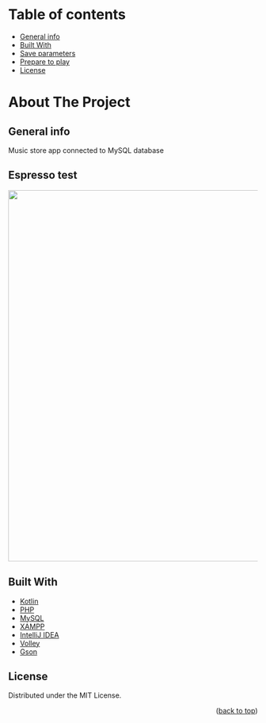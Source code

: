# Table of contents
* [General info](#general-info)
* [Built With](#built-with)
* [Save parameters](#save-parameters)
* [Prepare to play](#prepare-to-play)
* [License](#license)

# About The Project

## General info
Music store app connected to MySQL database

## Espresso test
<img src="https://github.com/jarekkopaczewski/music_store/blob/42b8d69d67fb717a10f988b8de4b53004fa91962/pres.gif" height="750"/>

## Built With

* [Kotlin](https://kotlinlang.org/)
* [PHP](https://www.php.net/)
* [MySQL](https://www.mysql.com/)
* [XAMPP](https://www.apachefriends.org/pl/index.html)
* [IntelliJ IDEA](https://www.jetbrains.com/idea/)
* [Volley](https://github.com/google/volley)
* [Gson](https://github.com/google/gson)

## License

Distributed under the MIT License.

<p align="right">(<a href="#top">back to top</a>)</p>
